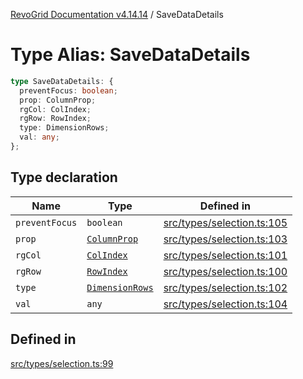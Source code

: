 [RevoGrid Documentation v4.14.14](README.md) / SaveDataDetails

# Type Alias: SaveDataDetails

```ts
type SaveDataDetails: {
  preventFocus: boolean;
  prop: ColumnProp;
  rgCol: ColIndex;
  rgRow: RowIndex;
  type: DimensionRows;
  val: any;
};
```

## Type declaration

| Name | Type | Defined in |
| ------ | ------ | ------ |
| `preventFocus` | `boolean` | [src/types/selection.ts:105](https://github.com/revolist/revogrid/blob/fdfe81f10fb07db00151f14190ac038aded766a8/src/types/selection.ts#L105) |
| `prop` | [`ColumnProp`](TypeAlias.ColumnProp.md) | [src/types/selection.ts:103](https://github.com/revolist/revogrid/blob/fdfe81f10fb07db00151f14190ac038aded766a8/src/types/selection.ts#L103) |
| `rgCol` | [`ColIndex`](TypeAlias.ColIndex.md) | [src/types/selection.ts:101](https://github.com/revolist/revogrid/blob/fdfe81f10fb07db00151f14190ac038aded766a8/src/types/selection.ts#L101) |
| `rgRow` | [`RowIndex`](TypeAlias.RowIndex.md) | [src/types/selection.ts:100](https://github.com/revolist/revogrid/blob/fdfe81f10fb07db00151f14190ac038aded766a8/src/types/selection.ts#L100) |
| `type` | [`DimensionRows`](TypeAlias.DimensionRows.md) | [src/types/selection.ts:102](https://github.com/revolist/revogrid/blob/fdfe81f10fb07db00151f14190ac038aded766a8/src/types/selection.ts#L102) |
| `val` | `any` | [src/types/selection.ts:104](https://github.com/revolist/revogrid/blob/fdfe81f10fb07db00151f14190ac038aded766a8/src/types/selection.ts#L104) |

## Defined in

[src/types/selection.ts:99](https://github.com/revolist/revogrid/blob/fdfe81f10fb07db00151f14190ac038aded766a8/src/types/selection.ts#L99)
